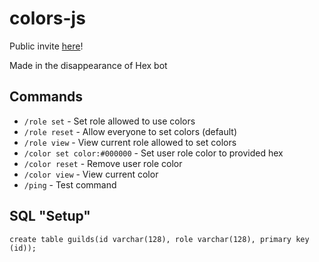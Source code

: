 # colors-js

Public invite [here](https://3zachm.dev/asayake/)!

Made in the disappearance of Hex bot

## Commands

- `/role set` - Set role allowed to use colors
- `/role reset` - Allow everyone to set colors (default)
- `/role view` - View current role allowed to set colors
- `/color set color:#000000` - Set user role color to provided hex
- `/color reset` - Remove user role color
- `/color view` - View current color
- `/ping` - Test command

## SQL "Setup"

`create table guilds(id varchar(128), role varchar(128), primary key (id));`
